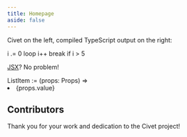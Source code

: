 ```yaml
---
title: Homepage
aside: false
---
```


<script setup>
  import Hero from './.vitepress/components/Hero.vue'
  import Contributors from './.vitepress/components/Contributors.vue'
</script>

<Hero />

Civet on the left, compiled TypeScript output on the right:

<Playground>
i .= 0
loop
  i++
  break if i > 5
</Playground>

[JSX](/cheatsheet#jsx)? No problem!

<Playground>
ListItem := (props: Props) =>
  <li .item>{props.value}
</Playground>

## Contributors

Thank you for your work and dedication to the Civet project!

<Contributors />
